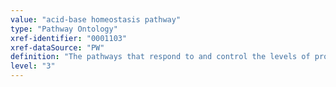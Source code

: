 ```yaml
---
value: "acid-base homeostasis pathway"
type: "Pathway Ontology"
xref-identifier: "0001103"
xref-dataSource: "PW"
definition: "The pathways that respond to and control the levels of protons, bicarbonate and carbon dioxide and of ammonia the cells. Several sensing pathways, i.e., prompting intracellular signaling cascade, and transport have been identified as critical players. The kidneys play a major role along with the respiratory system."
level: "3"
---
```

